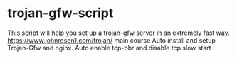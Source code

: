 # trojan-gfw-script
This script will help you set up a trojan-gfw server in an extremely fast way.
https://www.johnrosen1.com/trojan/ main course
Auto install and setup Trojan-Gfw and nginx.
Auto enable tcp-bbr and disable tcp slow start
